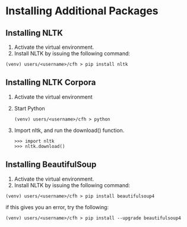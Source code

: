 # Installing Additional Packages


## Installing NLTK

1. Activate the virtual environment.
2. Install NLTK by issuing the following command:

  ```
  (venv) users/<username>/cfh > pip install nltk
  ```

## Installing NLTK Corpora

1. Activate the virtual environment
2. Start Python

   ```
   (venv) users/<username>/cfh > python
   ```
3. Import nltk, and run the download() function.
 
   ```
   >>> import nltk 
   >>> nltk.download()
   ```

## Installing BeautifulSoup

1. Activate the virtual environment.
2. Install NLTK by issuing the following command:

  ```
  (venv) users/<username>/cfh > pip install beautifulsoup4
  ```

   if this gives you an error, try the following:

  ```
  (venv) users/<username>/cfh > pip install --upgrade beautifulsoup4
  ```
